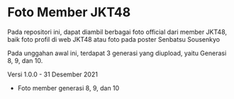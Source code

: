 # Foto Member JKT48

Pada repositori ini, dapat diambil berbagai foto official dari member JKT48, baik foto profil di web JKT48 atau foto pada poster Senbatsu Sousenkyo

Pada unggahan awal ini, terdapat 3 generasi yang diupload, yaitu Generasi 8, 9, dan 10.

Versi 1.0.0 - 31 Desember 2021
- Foto member generasi 8, 9, dan 10